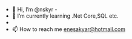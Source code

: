 - 👋 Hi, I’m @nskyr
-<!--- 👀 I’m interested in ...--->
- 🌱 I’m currently learning .Net Core,SQL etc.
- <!---💞️ I’m looking to collaborate on ...--->
- 📫 How to reach me enesakyar@hotmail.com

<!---
nskyr/nskyr is a ✨ special ✨ repository because its `README.md` (this file) appears on your GitHub profile.
You can click the Preview link to take a look at your changes.
--->
